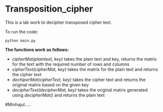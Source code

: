 # Transposition_cipher

This is a lab work to decipher transposed cipher text.

To run the code:
```
python main.py

```
**The functions work as follows:**

- *cipherMat(plaintext, key)* takes the plain text and key, returns the matrix for the text with the required number of rows and columns
- *cipherText(cipherMat, key)* takes the matrix for the plain text and returns the cipher text
- *dechiperMat(cipherText, key)* takes the cipher text and returns the original matrix based on the given key
- *decipherText(decipherMat, key)* takes the original matrix generated using *decipherMat()* and returns the plain text 

#Minhajul.....
